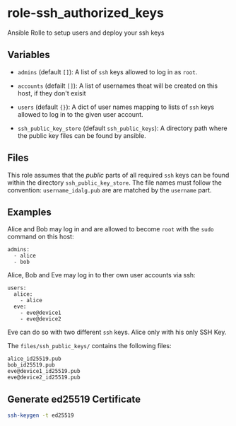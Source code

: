  role-ssh_authorized_keys
==============================

Ansible Rolle to setup users and deploy your ssh keys



 Variables
---------

* ``admins`` (default ``[]``):
  A list of ``ssh`` keys allowed to log in as `root`.

* ``accounts`` (defailt ``[]``):
  A list of usernames theat will be created on this host, if they don't exisit

* `users` (default `{}`):
  A dict of user names mapping to lists of ``ssh`` keys
  allowed to log in to the given user account.

* ``ssh_public_key_store`` (default ``ssh_public_keys``):
  A directory path where the public key files can be found by ansible.


 Files
-----

This role assumes that the *public* parts of all required ``ssh`` keys
can be found within the directory ``ssh_public_key_store``. The file
names must follow the convention: ``username_idalg.pub`` are are matched
by the ``username`` part.


 Examples
--------

Alice and Bob may log in and are allowed to become ``root`` with the ``sudo`` command on this host:

```
admins:
  - alice
  - bob
```

Alice, Bob and Eve may log in to ther own user accounts via ssh:
```
users:
  alice:
    - alice
  eve:
    - eve@device1
    - eve@device2
```
Eve can do so with two different `ssh` keys. Alice only with his only SSH Key.


The `files/ssh_public_keys/` contains the following files:

```
alice_id25519.pub
bob_id25519.pub
eve@device1_id25519.pub
eve@device2_id25519.pub
```

 Generate ed25519 Certificate
--------------------------------

```bash
ssh-keygen -t ed25519
```



